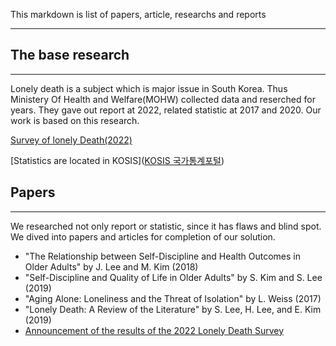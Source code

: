 



 This markdown is list of papers, article, researchs and reports
 
---

## The base research
--- 

Lonely death is a subject which is major issue in South Korea. Thus Ministery Of Health and Welfare(MOHW) collected data and reserched for years. They gave out report at 2022, related statistic at 2017 and 2020.  Our work is based on this research.

[Survey of lonely Death(2022)](https://www.mohw.go.kr/react/al/sal0301vw.jsp?PAR_MENU_ID=04&MENU_ID=0403&page=1&CONT_SEQ=374084)

[Statistics are located in KOSIS]([KOSIS 국가통계포털](https://kosis.kr/index/index.do))



## Papers

---

We researched not only report or statistic, since it has flaws and blind spot. We dived into papers and articles for completion of our solution. 

- "The Relationship between Self-Discipline and Health Outcomes in Older Adults" by J. Lee and M. Kim (2018)
- "Self-Discipline and Quality of Life in Older Adults" by S. Kim and S. Lee (2019)
- "Aging Alone: Loneliness and the Threat of Isolation" by L. Weiss (2017)
- "Lonely Death: A Review of the Literature" by S. Lee, H. Lee, and E. Kim (2019)
- [Announcement of the results of the 2022 Lonely Death Survey](https://www.mohw.go.kr/react/al/sal0301vw.jsp?PAR_MENU_ID=04&MENU_ID=0403&page=1&CONT_SEQ=374084)